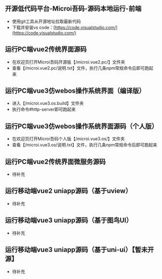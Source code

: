 ## 开源低代码平台-Microi吾码-源码本地运行-前端
* 使用git工具从开源地址拉取最新代码
* 下载并安装vs code：[https://code.visualstudio.com/](https://code.visualstudio.com/)

## 运行PC端vue2传统界面源码
* 在欢迎页打开Microi吾码开源版【/microi.vue2.pc/】文件夹
* 查看【/microi.vue2.pc/说明.txt】文件，执行几条npm常规命令后即可跑起来

## 运行PC端vue3仿webos操作系统界面（编译版）
* 进入【/microi.vue3.os.build】文件夹
* 执行命令#http-server即可跑起来

## 运行PC端vue3仿webos操作系统界面源码（个人版）
* 在欢迎页打开Microi吾码个人版【/microi.vue3.os/】文件夹
* 查看【/microi.vue3.os/说明.txt】文件，执行几条npm常规命令后即可跑起来

## 运行PC端vue2传统界面微服务源码
* 待补充

## 运行移动端vue2 uniapp源码（基于uview）
* 待补充

## 运行移动端vue3 uniapp源码（基于图鸟UI）
* 待补充

## 运行移动端vue3 uniapp源码（基于uni-ui）【暂未开源】
* 待补充

